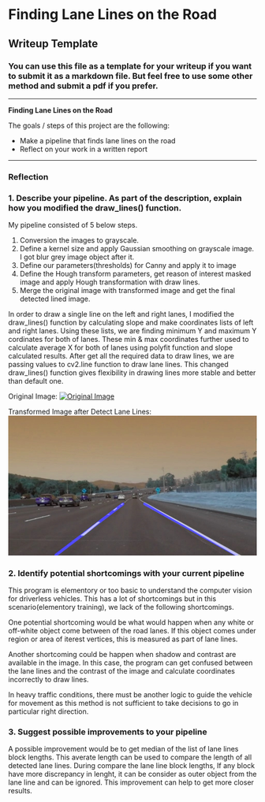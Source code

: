 # **Finding Lane Lines on the Road** 

## Writeup Template

### You can use this file as a template for your writeup if you want to submit it as a markdown file. But feel free to use some other method and submit a pdf if you prefer.

---

**Finding Lane Lines on the Road**

The goals / steps of this project are the following:
* Make a pipeline that finds lane lines on the road
* Reflect on your work in a written report


[//]: # (Image References)

[image1]: ./examples/grayscale.jpg "Grayscale"

---

### Reflection

### 1. Describe your pipeline. As part of the description, explain how you modified the draw_lines() function.

My pipeline consisted of 5 below steps.

  1. Conversion the images to grayscale.
  2. Define a kernel size and apply Gaussian smoothing on grayscale image. I got blur grey image object after it.
  3. Define our parameters(thresholds) for Canny and apply it to image
  4. Define the Hough transform parameters, get reason of interest masked image and apply Hough transformation with draw lines.
  5. Merge the original image with transformed image and get the final detected lined image.

In order to draw a single line on the left and right lanes, I modified the draw_lines() function by calculating slope and make coordinates lists of left and right lanes. Using these lists, we are finding minimum Y and maximum Y cordinates for both of lanes. These min & max coordinates further used to calculate average X for both of lanes using polyfit function and slope calculated results. After get all the required data to draw lines, we are passing values to cv2.line function to draw lane lines. This changed draw_lines() function gives flexibility in drawing lines more stable and better than default one.

Original Image:
[![Original Image](test_images/solidWhiteCurve.jpg)](test_images/solidWhiteCurve.jpg)

Transformed Image after Detect Lane Lines:
[![Image after Lane Detected](test_images_output/solidWhiteCurve.jpg)](test_images_output/solidWhiteCurve.jpg)


### 2. Identify potential shortcomings with your current pipeline

This program is elementory or too basic to understand the computer vision for driverless vehicles. This has a lot of shortcomings but in this scenario(elementory training), we lack of the following shortcomings.

One potential shortcoming would be what would happen when any white or off-white object come between of the road lanes. If this object comes under region or area of iterest vertices, this is measured as part of lane lines.

Another shortcoming could be happen when shadow and contrast are available in the image. In this case, the program can get confused between the lane lines and the contrast of the image and calculate coordinates incorrectly to draw lines.

In heavy traffic conditions, there must be another logic to guide the vehicle for movement as this method is not sufficient to take decisions to go in particular right direction.


### 3. Suggest possible improvements to your pipeline

A possible improvement would be to get median of the list of lane lines block lengths. This averate length can be used to compare the length of all detected lane lines. During compare the lane line block lengths, If any block have more discrepancy in lenght, it can be consider as outer object from the lane line and can be ignored. This improvement can help to get more closer results.

